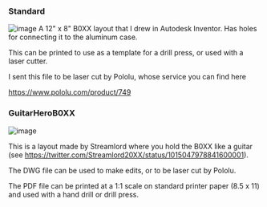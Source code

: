### Standard

![image](https://i.imgur.com/NI1WHed.png)
A 12" x 8" B0XX layout that I drew in Autodesk Inventor. Has holes for connecting it to the aluminum case.

This can be printed to use as a template for a drill press, or used with a laser cutter.

I sent this file to be laser cut by Pololu, whose service you can find here

https://www.pololu.com/product/749

### GuitarHeroB0XX

![image](https://i.imgur.com/VUk0iWo.png)

This is a layout made by Streamlord where you hold the B0XX like a guitar (see https://twitter.com/Streamlord20XX/status/1015047978841600001).

The DWG file can be used to make edits, or to be laser cut by Pololu.

The PDF file can be printed at a 1:1 scale on standard printer paper (8.5 x 11) and used with a hand drill or drill press.
